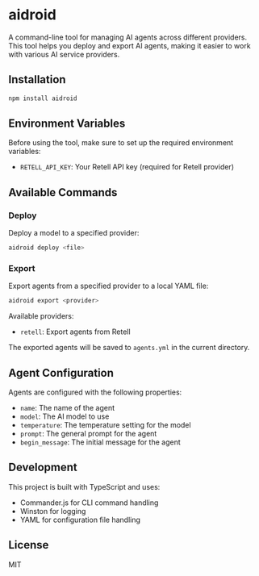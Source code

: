 # aidroid

A command-line tool for managing AI agents across different providers. This tool helps you deploy and export AI agents, making it easier to work with various AI service providers.

## Installation

```bash
npm install aidroid
```

## Environment Variables

Before using the tool, make sure to set up the required environment variables:

- `RETELL_API_KEY`: Your Retell API key (required for Retell provider)

## Available Commands

### Deploy

Deploy a model to a specified provider:

```bash
aidroid deploy <file>
```

### Export

Export agents from a specified provider to a local YAML file:

```bash
aidroid export <provider>
```

Available providers:
- `retell`: Export agents from Retell

The exported agents will be saved to `agents.yml` in the current directory.

## Agent Configuration

Agents are configured with the following properties:
- `name`: The name of the agent
- `model`: The AI model to use
- `temperature`: The temperature setting for the model
- `prompt`: The general prompt for the agent
- `begin_message`: The initial message for the agent

## Development

This project is built with TypeScript and uses:
- Commander.js for CLI command handling
- Winston for logging
- YAML for configuration file handling

## License

MIT
